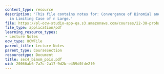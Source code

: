 ```yaml
---
content_type: resource
description: 'This file contains notes for: Convergence of Binomial and Poisson Distributions
  in Limiting Case of n Large.'
file: https://ol-ocw-studio-app-qa.s3.amazonaws.com/courses/22-38-probability-and-its-applications-to-reliability-quality-control-and-risk-assessment-fall-2005/20066ab67a7c2a179d2be459d0fde2f0_sec4_binom_pois.pdf
file_type: application/pdf
learning_resource_types:
- Lecture Notes
ocw_type: OCWFile
parent_title: Lecture Notes
parent_type: CourseSection
resourcetype: Document
title: sec4_binom_pois.pdf
uid: 20066ab6-7a7c-2a17-9d2b-e459d0fde2f0
---
```

